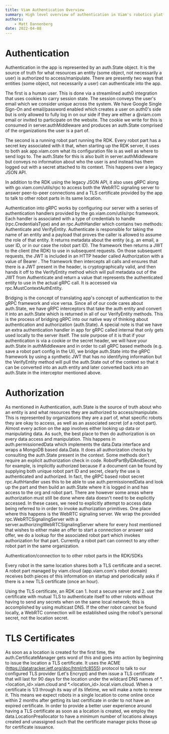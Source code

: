 ```yaml
---
title: Viam Authentication Overview
summary: High level overview of authentication in Viam's robotics platform
authors:
    - Matt Dannenberg
date: 2022-04-08
---
```

# Authentication
Authentication in the app is represented by an auth.State object. It is the source of truth for what resources an entity (some object, not necessarily a user) is authorized to access/manipulate. There are presently two ways that entities (some object, not necessarily a user) can authenticate into the app.

The first is a human user. This is done via a streamlined auth0 integration that uses cookies to carry session state. The session conveys the user's email which we consider unique across the system. We have Google Single Sign-On and email/password enabled which creates a user on auth0's side but is only allowed to fully log in on our side if they are either a @viam.com email or invited to participate on the website. The cookie we write for this is consumed in server.authMiddleware and produces an auth.State comprised of the organizations the user is a part of.

The second is a running robot part running the RDK. Every robot part has a secret key associated with it that, when starting up the RDK server, it uses to both ask app.viam.com what its configuration file is as well as where to send logs to. The auth.State for this is also built in server.authMiddleware but conveys no information about who the user is and instead has them logged out with a secret attached to its context. This happens over a legacy JSON API.

In addition to the RDK using the legacy JSON API, it also uses gRPC along with go.viam.com/utils/rpc to access both the WebRTC signaling server to answer peer-to-peer connections and a TLS certificate provided by the app to talk to other robot parts in its same location.

Authentication into gRPC works by configuring our server with a series of authentication handlers provided by the go.viam.com/utils/rpc framework. Each handler is associated with a type of credentials to handle (rpc.CredentialsType) and an rpc.AuthHandler which contains two methods: Authenticate and VerifyEntity. Authenticate is responsible for taking the name of an entity and a payload that proves the caller is allowed to assume the role of that entity. It returns metadata about the entity (e.g. an email, a user ID, or in our case the robot part ID). The framework then returns a JWT to the client (the RDK) to use in subsequent requests. On those subsequent requests, the JWT is included in an HTTP header called Authorization with a value of Bearer <token>. The framework then intercepts all calls and ensures that there is a JWT present in the header, is cryptographically valid, and then hands it off to the VerifyEntity method which will pull metadata out of the JWT from Authenticate and return a value that represents the authenticated entity to use in the actual gRPC call. It is accessed via rpc.MustContextAuthEntity.

Bridging is the concept of translating app's concept of authentication to the gRPC framework and vice versa. Since all of our code cares about auth.State, we have gRPC interceptors that take the auth entity and convert it into an auth.State which is returned in all of our VerifyEntity methods. This is the process of bridging gRPC into our native way of thinking about authentication and authorization (auth.State). A special note is that we have an extra authentication handler in app for gRPC called internal that only gets used locally to the server itself. The sole purpose of it is that if your authentication is via a cookie or the secret header, we will have your auth.State in authMiddleware and in order to call gRPC based methods (e.g. save a robot part config in the UI), we bridge auth.State into the gRPC framework by using a synthetic JWT that has no identifying information but the VerifyEntity method will pull the auth.State out of the context so that it can be converted into an auth entity and later converted back into an auth.State in the interceptor mentioned above.

# Authorization
As mentioned in Authentication, auth.State is the source of truth about who an entity is and what resources they are authorized to access/manipulate. This is represented by organizations they are a part of, what specific robots they are okay to access, as well as an associated secret (of a robot part). Almost every action on the app involves either looking up data or manipulating data. As such, the best place to then do authorization is on every data access and manipulation. This happens in auth.permissionedData which implements the data.Data interface and wraps a MongoDB based data.Data. It does all authorization checks by consulting the auth.State present in the context. Some methods don't require an explicit authorization check in code. RobotPartByIDAndSecret, for example, is implicitly authorized because if a document can be found by supplying both unique robot part ID and secret, clearly the use is authenticated and authorized. In fact, the gRPC based robot secret rpc.AuthHandler uses this to be able to use auth.permissionedData and look up the part and then build an auth.State where it is logged in and has access to the org and robot part. There are however some areas where authorization must still be done where data doesn't need to be explicitly accessed. In these cases, we need to explicitly attempt to access data being referred to in order to invoke authorization primitives. One place where this happens is the WebRTC signaling server. We wrap the provided rpc.WebRTCSignalingServer with a server.authorizingWebRTCSignalingServer where for every host mentioned that wishes to either make an offer to start a connection or answer said offer, we do a lookup for the associated robot part which invokes authorization for that part. Currently a robot part can connect to any other robot part in the same organization.

Authentication/connection to to other robot parts in the RDK/SDKs

Every robot in the same location shares both a TLS certificate and a secret. A robot part managed by viam.cloud (app.viam.com's robot domain) receives both pieces of this information on startup and periodically asks if there is a new TLS certificate (once an hour).

Using the TLS certificate, an RDK can 1. host a secure server and 2. use the certificate with mutual TLS to authenticate itself to other robots without having to send any secrets when on the same local network; this is accomplished by using multicast DNS. If the other robot cannot be found locally, a WebRTC connection will be established using the robot's personal secret, not the location secret.

# TLS Certificates

As soon as a location is created for the first time, the auth.CertificateManager gets word of this and goes into action by beginning to issue the location a TLS certificate. It uses the ACME (https://datatracker.ietf.org/doc/html/rfc8555) protocol to talk to our configured TLS provider (Let's Encrypt) and then issue a TLS certificate that will last for 90 days for the location under the wildcard DNS names of *.<location_id>.viam.cloud and *.<location_id>.local.viam.cloud. When a certificate is 1/3 through its way of its lifetime, we will make a note to renew it. This means we expect robots in a single location to come online once within 2 months after getting its last certificate in order to not have an expired certificate. In order to provide a better user experience around having a TLS certificate as soon as a location is created, we employ the data.LocationPreallocator to have a minimum number of locations always created and unassigned such that the certificate manager picks those up for certificate issuance.
